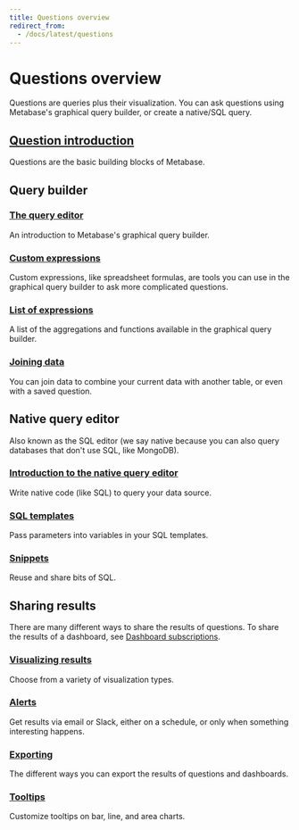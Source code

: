 ```yaml
---
title: Questions overview
redirect_from:
  - /docs/latest/questions
---
```


# Questions overview

Questions are queries plus their visualization. You can ask questions using Metabase's graphical query builder, or create a native/SQL query.

## [Question introduction](./introduction.md)

Questions are the basic building blocks of Metabase.

## Query builder

### [The query editor](./query-builder/editor.md)

An introduction to Metabase's graphical query builder.

### [Custom expressions](./query-builder/expressions.md)

Custom expressions, like spreadsheet formulas, are tools you can use in the graphical query builder to ask more complicated questions.

### [List of expressions](./query-builder/expressions-list.md)

A list of the aggregations and functions available in the graphical query builder.

### [Joining data](./query-builder/join.md)

You can join data to combine your current data with another table, or even with a saved question.

## Native query editor

Also known as the SQL editor (we say native because you can also query databases that don't use SQL, like MongoDB).

### [Introduction to the native query editor](./native-editor/writing-sql.md)

Write native code (like SQL) to query your data source.

### [SQL templates](./native-editor/sql-parameters.md)

Pass parameters into variables in your SQL templates.

### [Snippets](./native-editor/snippets.md)

Reuse and share bits of SQL.

## Sharing results

There are many different ways to share the results of questions. To share the results of a dashboard, see [Dashboard subscriptions](../dashboards/subscriptions.md).

### [Visualizing results](./visualizations/visualizing-results.md)

Choose from a variety of visualization types.

### [Alerts](./alerts.md)

Get results via email or Slack, either on a schedule, or only when something interesting happens.

### [Exporting](./exporting-results.md)

The different ways you can export the results of questions and dashboards.

### [Tooltips](./visualizations/tooltips.md)

Customize tooltips on bar, line, and area charts.
